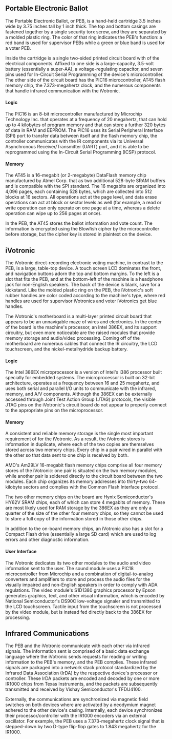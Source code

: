 ## Portable Electronic Ballot ##

The Portable Electronic Ballot, or PEB, is a hand-held cartridge 3.5 inches wide by 3.75 inches tall by 1 inch thick. The top and bottom casings are fastened together by a single security torx screw, and they are separated by a molded plastic ring. The color of that ring indicates the PEB's function: a red band is used for supervisor PEBs while a green or blue band is used for a voter PEB.

Inside the cartridge is a single two-sided printed circuit board with of the electrical components. Affixed to one side is a large-capacity, 3.5-volt battery (essentially a super-AA), a voltage-regulating capacitor, and seven pins used for In-Circuit Serial Programming of the device's microcontroller. The other side of the circuit board has the PIC16 microcontroller, AT45 flash memory chip, the 7.373-megahertz clock, and the numerous components that handle infrared communication with the iVotronic.

#### Logic ####

The PIC16 is an 8-bit microcontroller manufactured by Microchip Technology Inc. that operates at a frequency of 20 megahertz, that can hold up to 4 kilobytes of program memory and that can store a further 320 bytes of data in RAM and EEPROM. The PIC16 uses its Serial Peripheral Interface (SPI) port to transfer data between itself and the flash memory chip, the controller communicates with the IR components via its Universal Asynchronous Receiver/Transmitter (UART) port, and it is able to be reprogrammed using the In-Circuit Serial Programming (ICSP) protocol.

#### Memory ####

The AT45 is a 16-megabit (or 2-megabyte) DataFlash memory chip manufactured by Atmel Corp. that as two additional 528-byte SRAM buffers and is compatible with the SPI standard. The 16 megabits are organized into 4,096 pages, each containing 528 bytes, which are collected into 512 blocks at 16 sectors. All operations act at the page level, and data erase operations can act at block or sector levels as well (for example, a read or write operation can only operate on one page at a time, whereas a delete operation can wipe up to 256 pages at once).

In the PEB, the AT45 stores the ballot information and vote count. The information is encrypted using the Blowfish cipher by the microcontroller before storage, but the cipher key is stored in plaintext on the device.

## iVotronic ##

The iVotronic direct-recording electronic voting machine, in contrast to the PEB, is a large, table-top device. A touch screen LCD dominates the front, and navigation buttons adorn the top and bottom margins. To the left is a slot that fits the PEB, and at the bottom-left of the machine is a headphone jack for non-English speakers. The back of the device is blank, save for a kickstand. Like the molded plastic ring on the PEB, the iVotronic's soft rubber handles are color coded according to the machine's type, where red handles are used for supervisor iVotronics and voter iVotronics get blue handles.

The iVotronic's motherboard is a multi-layer printed circuit board that appears to be an unnavigable maze of wires and electronics. In the center of the board is the machine's processor, an Intel 386EX, and its support circuitry, but even more noticeable are the raised modules that provide memory storage and audio/video processing. Coming off of the motherboard are numerous cables that connect the IR circuitry, the LCD touchscreen, and the nickel-metalhydride backup battery.

#### Logic ####

The Intel 386EX microprocessor is a version of Intel's i386 processor built specially for embedded systems. The microprocessor is built on 32-bit architecture, operates at a frequency between 16 and 25 megahertz, and uses both serial and parallel I/O units to communicate with the infrared, memory, and A/V components. Although the 386EX can be externally accessed through Joint Test Action Group (JTAG) protocols, the visible JTAG pins on the iVotronic's circuit board do not appear to properly connect to the appropriate pins on the microprocessor.

#### Memory ####

A consistent and reliable memory storage is the single most important requirement of for the iVotronic. As a result, the iVotronic stores is information in duplicate, where each of the two copies are themselves stored across two memory chips. Every chip in a pair wired in parallel with the other so that data sent to one chip is received by both.

AMD's Am29LV 16-megabit flash memory chips comprise all four memory stores of the iVotronic: one pair is situated on the two memory modules, while another pair is soldered directly to the circuit board between the two modules. Each chip organizes its memory addresses into thirty-two 64-kilobyte sectors and complies with the Common Flash Interface protocol.

The two other memory chips on the board are Hynix Semiconductor's HY62V SRAM chips, each of which can store 4 megabits of memory. These are most likely used for RAM storage by the 386EX as they are only a quarter of the size of the other four memory chips, so they cannot be used to store a full copy of the information stored in those other chips.

In addition to the on-board memory chips, an iVotronic also has a slot for a Compact Flash drive (essentially a large SD card) which are used to log errors and other diagnostic information.

#### User Interface ####

The iVotronic dedicates its two other modules to the audio and video information sent to the user. The sound module uses a PIC18 microcontroller from Microchip and a combination of digital-to-analog converters and amplifiers to store and process the audio files for the visually impaired and non-English speakers in order to comply with ADA regulations. The video module's S1D1380 graphics processor by Epson generates graphics, text, and other visual information, which is encoded by National Semiconductor's DS90C low-voltage signaler and transmitted to the LCD touchscreen. Tactile input from the touchscreen is not processed by the video module, but is instead fed directly back to the 386EX for processing.

## Infrared Communications ##

The PEB and the iVotronic communicate with each other via infrared signals. The information sent is comprised of a basic data exchange language where the iVotronic sends requests for reading or writing information to the PEB's memory, and the PEB complies. These infrared signals are packaged into a network stack protocol standardized by the Infrared Data Association (IrDA) by the respective device's processor or controller. These IrDA packets are encoded and decoded by one or more IR1000 chips from Texas Instruments, and the packets are subsequently transmitted and received by Vishay Semiconductor's TFDU4100.

Externally, the communications are synchronized via magnetic field switches on both devices where are activated by a neodymium magnet adhered to the other device's casing. Internally, each device synchronizes their processor/controller with the IR1000 encoders via an external oscillator. For example, the PEB uses a 7.373-megahertz clock signal that is stepped-down by two D-type flip-flop gates to 1.843 megahertz for the IR1000.